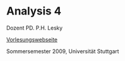 # Analysis 4

Dozent PD. P.H. Lesky

[Vorlesungswebseite](http://www.iadm.uni-stuttgart.de/LstAnaMPhy/Lesky/Vorlesungen/09-Hoehere-Analysis/)

Sommersemester 2009, Universität Stuttgart